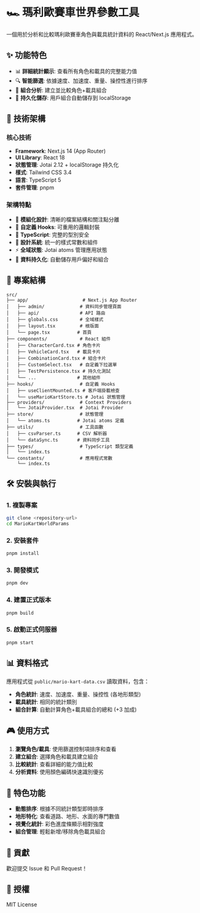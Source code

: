 # 🏎️ 瑪利歐賽車世界參數工具

一個用於分析和比較瑪利歐賽車角色與載具統計資料的 React/Next.js 應用程式。

## ✨ 功能特色

- 📊 **詳細統計顯示**: 查看所有角色和載具的完整能力值
- 🔍 **智能篩選**: 依據速度、加速度、重量、操控性進行排序
- 🧩 **組合分析**: 建立並比較角色+載具組合
- 💾 **持久化儲存**: 用戶組合自動儲存到 localStorage

## 🚀 技術架構

### 核心技術
- **Framework**: Next.js 14 (App Router)
- **UI Library**: React 18
- **狀態管理**: Jotai 2.12 + localStorage 持久化
- **樣式**: Tailwind CSS 3.4
- **語言**: TypeScript 5
- **套件管理**: pnpm

### 架構特點
- 📁 **模組化設計**: 清晰的檔案結構和關注點分離
- 🎣 **自定義 Hooks**: 可重用的邏輯封裝
- 🔧 **TypeScript**: 完整的型別安全
- 🎨 **設計系統**: 統一的樣式常數和組件
- ⚡ **全域狀態**: Jotai atoms 管理應用狀態
- 💾 **資料持久化**: 自動儲存用戶偏好和組合

## 📁 專案結構

```
src/
├── app/                    # Next.js App Router
│   ├── admin/             # 資料同步管理頁面
│   ├── api/               # API 路由
│   ├── globals.css        # 全域樣式
│   ├── layout.tsx         # 根版面
│   └── page.tsx          # 首頁
├── components/            # React 組件
│   ├── CharacterCard.tsx # 角色卡片
│   ├── VehicleCard.tsx   # 載具卡片
│   ├── CombinationCard.tsx # 組合卡片
│   ├── CustomSelect.tsx   # 自定義下拉選單
│   ├── TestPersistence.tsx # 持久化測試
│   └── ...               # 其他組件
├── hooks/                 # 自定義 Hooks
│   ├── useClientMounted.ts # 客戶端掛載檢查
│   └── useMarioKartStore.ts # Jotai 狀態管理
├── providers/             # Context Providers
│   └── JotaiProvider.tsx  # Jotai Provider
├── store/                 # 狀態管理
│   └── atoms.ts          # Jotai atoms 定義
├── utils/                 # 工具函數
│   ├── csvParser.ts      # CSV 解析器
│   └── dataSync.ts       # 資料同步工具
├── types/                 # TypeScript 類型定義
│   └── index.ts
└── constants/             # 應用程式常數
    └── index.ts
```

## 🛠️ 安裝與執行

### 1. 複製專案
```bash
git clone <repository-url>
cd MarioKartWorldParams
```

### 2. 安裝套件
```bash
pnpm install
```

### 3. 開發模式
```bash
pnpm dev
```

### 4. 建置正式版本
```bash
pnpm build
```

### 5. 啟動正式伺服器
```bash
pnpm start
```

## 📊 資料格式

應用程式從 `public/mario-kart-data.csv` 讀取資料，包含：

- **角色統計**: 速度、加速度、重量、操控性 (各地形類型)
- **載具統計**: 相同的統計類別
- **組合計算**: 自動計算角色+載具組合的總和 (+3 加成)

## 🎮 使用方式

1. **瀏覽角色/載具**: 使用篩選控制項排序和查看
2. **建立組合**: 選擇角色和載具建立組合
3. **比較統計**: 查看詳細的能力值比較
4. **分析資料**: 使用顏色編碼快速識別優劣

## 🌟 特色功能

- **動態排序**: 根據不同統計類型即時排序
- **地形特化**: 查看道路、地形、水面的專門數值
- **視覺化統計**: 彩色進度條顯示相對強度
- **組合管理**: 輕鬆新增/移除角色載具組合

## 🤝 貢獻

歡迎提交 Issue 和 Pull Request！

## 📄 授權

MIT License
